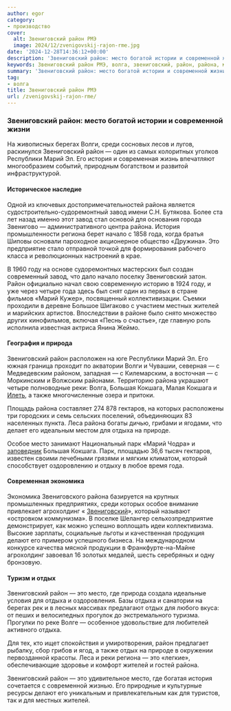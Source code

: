 ```yaml
---
author: egor
category:
- производство
cover:
  alt: Звениговский район РМЭ
  image: 2024/12/zvenigovskij-rajon-rme.jpg
date: '2024-12-28T14:36:12+00:00'
description: 'Звениговский район: место богатой истории и современной жизни На живописных берегах Волги, среди сосновых лесов и лугов, раскинулся Звениговский район —...'
keywords: Звениговский район РМЭ, волга, звениговский, район, района, место, марий, это, отдыха, история, завод, года, жителей, кокшага, отдых, современной, берегах
summary: 'Звениговский район: место богатой истории и современной жизни На живописных берегах Волги, среди сосновых лесов и лугов, раскинулся Звениговский район —...'
tag:
- волга
title: Звениговский район РМЭ
url: /zvenigovskij-rajon-rme/
---
```


### Звениговский район: место богатой истории и современной жизни

На живописных берегах Волги, среди сосновых лесов и лугов, раскинулся Звениговский район — один из самых колоритных уголков Республики Марий Эл. Его история и современная жизнь впечатляют многообразием событий, природным богатством и развитой инфраструктурой.

#### Историческое наследие

Одной из ключевых достопримечательностей района является судостроительно-судоремонтный завод имени С.Н. Бутякова. Более ста лет назад именно этот завод стал основой для основания города Звенигово — административного центра района. История промышленности региона берет начало с 1858 года, когда братья Шиповы основали пароходное акционерное общество «Дружина». Это предприятие стало отправной точкой для формирования рабочего класса и революционных настроений в крае.

В 1960 году на основе судоремонтных мастерских был создан современный завод, что дало начало поселку Звениговский затон. Район официально начал свою современную историю в 1924 году, и уже через четыре года здесь был снят один из первых в стране фильмов «Марий Кужер», посвященный коллективизации. Съемки проходили в деревне Большое Шигаково с участием местных жителей и марийских артистов. Впоследствии в районе было снято множество других кинофильмов, включая «Песнь о счастье», где главную роль исполнила известная актриса Янина Жеймо.

#### География и природа

Звениговский район расположен на юге Республики Марий Эл. Его южная граница проходит по акватории Волги и Чувашии, северная — с Медведевским районом, западная — с Килемарским, а восточная — с Моркинским и Волжским районами. Территорию района украшают четыре полноводные реки: Волга, Большая Кокшага, Малая Кокшага и [Илеть](/zhivaya-ilet-reka-chto-ne-zamerzaet-v-zimnij-stuzhu/), а также многочисленные озера и притоки.

Площадь района составляет 274 878 гектаров, на которых расположены три городских и семь сельских поселений, объединяющих 83 населенных пункта. Леса района богаты дичью, грибами и ягодами, что делает его идеальным местом для отдыха на природе.

Особое место занимают Национальный парк «Марий Чодра» и [заповедник](/ekskursii-bolshaya-kokshaga/) Большая Кокшага. Парк, площадью 36,6 тысяч гектаров, известен своими лечебными грязями и мягким климатом, который способствует оздоровлению и отдыху в любое время года.

#### Современная экономика

Экономика Звениговского района базируется на крупных промышленных предприятиях, среди которых особое внимание привлекает агрохолдинг « [Звениговский](/zvenigovskij/)», который называют «островком коммунизма». В поселке Шелангер сельхозпредприятие демонстрирует, как можно успешно воплощать идеи коллективизма. Высокие зарплаты, социальные льготы и качественная продукция делают его примером успешного бизнеса. На международном конкурсе качества мясной продукции в Франкфурте-на-Майне агрохолдинг завоевал 16 золотых медалей, шесть серебряных и одну бронзовую.

#### Туризм и отдых

Звениговский район — это место, где природа создала идеальные условия для отдыха и оздоровления. Базы отдыха и санатории на берегах рек и в лесных массивах предлагают отдых для любого вкуса: от пеших и велосипедных прогулок до экстремального туризма. Прогулки по реке Волге — особенное удовольствие для любителей активного отдыха.

Для тех, кто ищет спокойствия и умиротворения, район предлагает рыбалку, сбор грибов и ягод, а также отдых на природе в окружении первозданной красоты. Леса и реки региона — это «легкие», обеспечивающие здоровье и комфорт жителей и гостей района.

Звениговский район — это удивительное место, где богатая история сочетается с современной жизнью. Его природные и культурные ресурсы делают его уникальным и привлекательным как для туристов, так и для местных жителей.